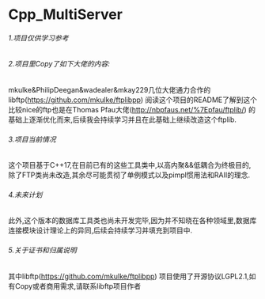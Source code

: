 # Cpp_MultiServer
###### 1.项目仅供学习参考
###### 2.项目里Copy了如下大佬的内容:
mkulke&PhilipDeegan&wadealer&mkay229几位大佬通力合作的libftp(https://github.com/mkulke/ftplibpp)
阅读这个项目的README了解到这个比较nice的ftp也是在Thomas Pfau大佬(http://nbpfaus.net/%7Epfau/ftplib/) 的基础上逐渐优化而来,后续我会持续学习并且在此基础上继续改造这个ftplib.

###### 3.项目当前情况
这个项目基于C++17,在目前已有的这些工具类中,以高内聚&&低耦合为终极目的,除了FTP类尚未改造,其余尽可能贯彻了单例模式以及pimpl惯用法和RAII的理念.
###### 4.未来计划
此外,这个版本的数据库工具类也尚未开发完毕,因为并不知晓在各种领域里,数据库连接模块设计理论上的异同,后续会持续学习并填充到项目中.
###### 5.关于证书和归属说明
其中libftp(https://github.com/mkulke/ftplibpp) 项目使用了开源协议LGPL2.1,如有Copy或者商用需求,请联系libftp项目作者
